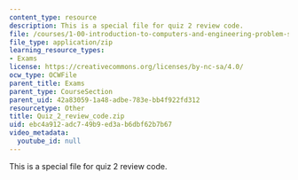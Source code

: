 ```yaml
---
content_type: resource
description: This is a special file for quiz 2 review code.
file: /courses/1-00-introduction-to-computers-and-engineering-problem-solving-spring-2012/ebc4a912adc749b9ed3ab6dbf62b7b67_Quiz_2_review_code.zip
file_type: application/zip
learning_resource_types:
- Exams
license: https://creativecommons.org/licenses/by-nc-sa/4.0/
ocw_type: OCWFile
parent_title: Exams
parent_type: CourseSection
parent_uid: 42a83059-1a48-adbe-783e-bb4f922fd312
resourcetype: Other
title: Quiz_2_review_code.zip
uid: ebc4a912-adc7-49b9-ed3a-b6dbf62b7b67
video_metadata:
  youtube_id: null
---
```

This is a special file for quiz 2 review code.